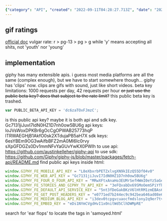 ```yaml
---
{"category": "API", "created": "2022-09-11T04:28:27.713Z", "date": "2022-09-11 04:28:27", "description": "This article discusses Giphy's API and SDK keys, implementation details, and provides access to documentation and libraries for using their gif services. The comments offer insights on how to effectively integrate Giphy's offerings into various projects.", "modified": "2022-09-11T07:23:51.941Z", "tags": ["Giphy", "API Keys", "SDK", "Implementation Details", "Documentation", "Libraries", "Services"], "title": "random giphy gifs"}
---
```

## gif ratings
[official doc](https://support.giphy.com/hc/en-us/articles/360058840971-Content-Rating)
vulgar rate:
r > pg-13 > pg > g
while 'y' means accepting all shits, not 'youth' nor 'young'
## implementation
giphy has many extensible apis. i guess most media platforms are all the same (complex enough), but we have to start somewhere though...
giphy has 'clips' now. clips are gifs with sound, just like short videos.
beta key limitations:
1000 requests per day, 42 requests per hour
~~or just use the public beta key? does that subject to the rate limit?~~
this public beta key is trashed.
```javascript
var PUBLIC_BETA_API_KEY = 'dc6zaTOxFJmzC';
```
is this public api key? maybe it is both api and sdk key.
Gc7131jiJuvI7IdN0HZ1D7nh0ow5BU6g
api keys:
IoJVsWoxDPKBr6gOcCgOPWAB25773hqP
lTRWAEGHjB1AkfO0sk2XTdujaPB5aH7X
sdk keys:
6esYBEm9OG3wAifbBFZ2mA0Ml6Ic0rvy
sXpGFDGZs0Dv1mmNFvYaGUvYwKX0PWIh
to use api:
https://github.com/austinkelleher/giphy-api
to use sdk:
https://github.com/Giphy/giphy-js/blob/master/packages/fetch-api/README.md
find public api keys inside html:
```javascript
window.GIPHY_FE_MOBILE_API_KEY = "L8eXbxrbPETZxlvgXN9kIEzQ55Df04v0"
window.GIPHY_FE_WEB_API_KEY = "Gc7131jiJuvI7IdN0HZ1D7nh0ow5BU6g"
window.GIPHY_FE_FOUR_O_FOUR_API_KEY = "MRwXFtxAnaHo3EUMrSefHWmI0eYz5aGe"
window.GIPHY_FE_STORIES_AND_GIPHY_TV_API_KEY = "3eFQvabDx69SMoOemSPiYfh9FY0nzO9x"
window.GIPHY_FE_DEFAULT_API_SERVICE_KEY = "5nt3fDeGakBKzV6lHtRM1zmEBAs6dsIc"
window.GIPHY_FE_GET_POST_HEADERS_KEY = "e0771ed7b244ec9c942bea646ad08e6bf514f51a"
window.GIPHY_FE_MEDIUM_BLOG_API_KEY = "i3dev0tcpgvcuaocfmdslony2q9er7tvfndxcszm"
window.GIPHY_FE_EMBED_KEY = "eDs1NYmCVgdHvI1x0nitWd5ClhDWMpRE"
```
search for 'ear flops' to locate the tags in 'samoyed.html'